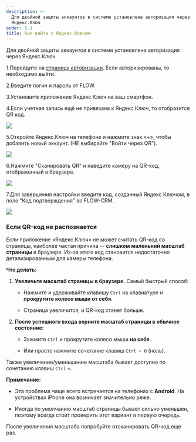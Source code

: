 ```yaml
---
description: >-
  Для двойной защиты аккаунтов в системе установлена авторизация через
  Яндекс.Ключ
order: 5.1
title: Как войти с Яндекс.Ключом
---
```


Для двойной защиты аккаунтов в системе установлена авторизация через Яндекс.Ключ

1\.Перейдите на [страницу авторизации](https://web.flow-crm.study/Account/Login1FA). Если авторизированы, то необходимо выйти.

2\.Введите логин и пароль от FLOW.

3\.Установите приложение Яндекс.Ключ на ваш смартфон.

4\.Если учетная запись ещё не привязана к Яндекс.Ключ, то отобразится QR код.

![](<../.gitbook/assets/image (111).png>)

5\.Откройте Яндекс.Ключ на телефоне и нажмите знак «+», чтобы добавить новый аккаунт. (НЕ выбирайте "Войти через QR").

![](<../.gitbook/assets/image (109).png>)

6\.Нажмите "Сканировать QR" и наведите камеру на QR-код, отображенный в браузере.

![](<../.gitbook/assets/image (112).png>)

7\.Для завершения настройки введите код, созданный Яндекс Ключом, в поле "Код подтверждения" во FLOW-CRM.

![](<../.gitbook/assets/image (114).png>)



### **Если QR-код не распознается**

Если приложение «Яндекс.Ключ» не может считать QR-код со страницы, наиболее частая причина -- **слишком маленький масштаб страницы** в браузере. Из-за этого код становится недостаточно детализированным для камеры телефона.

**Что делать:**

1. **Увеличьте масштаб страницы в браузере.** Самый быстрый способ:

   -  Нажмите и удерживайте клавишу `Ctrl` на клавиатуре и **прокрутите колесо мыши от себя**.

   -  Страница увеличится, и QR-код станет больше.

2. **После успешного входа верните масштаб страницы в обычное состояние:**

   -  Зажмите `Ctrl` и прокрутите колесо мыши **на себя**.

   -  Или просто нажмите сочетание клавиш `Ctrl + 0` (ноль).

Также увеличение/уменьшение масштаба бывает доступно по сочетанию клавиш `Ctrl` ±.

**Примечание:**

-  Эта проблема чаще всего встречается на телефонах с **Android**. На устройствах iPhone она возникает значительно реже.

-  Иногда по умолчанию масштаб страницы бывает сильно уменьшен, поэтому всегда стоит проверить этот вариант в первую очередь.

После увеличения масштаба попробуйте отсканировать QR-код еще раз.